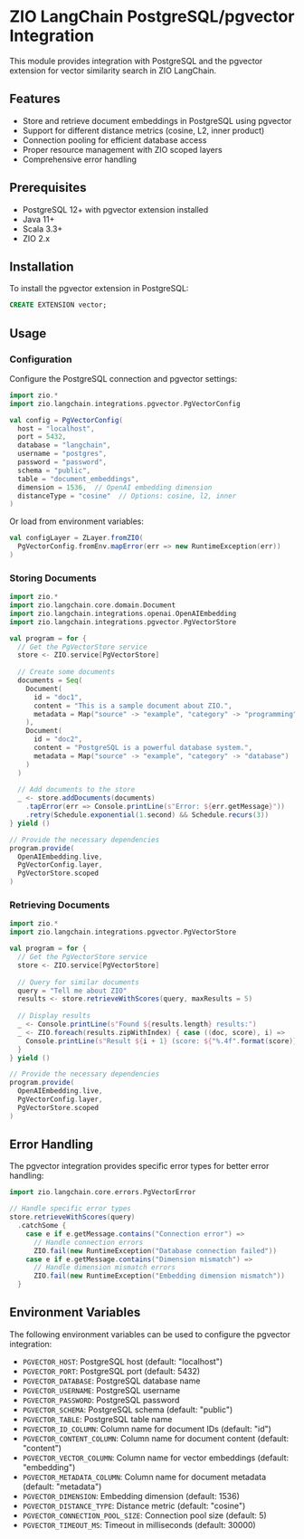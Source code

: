 # ZIO LangChain PostgreSQL/pgvector Integration

This module provides integration with PostgreSQL and the pgvector extension for vector similarity search in ZIO LangChain.

## Features

- Store and retrieve document embeddings in PostgreSQL using pgvector
- Support for different distance metrics (cosine, L2, inner product)
- Connection pooling for efficient database access
- Proper resource management with ZIO scoped layers
- Comprehensive error handling

## Prerequisites

- PostgreSQL 12+ with pgvector extension installed
- Java 11+
- Scala 3.3+
- ZIO 2.x

## Installation

To install the pgvector extension in PostgreSQL:

```sql
CREATE EXTENSION vector;
```

## Usage

### Configuration

Configure the PostgreSQL connection and pgvector settings:

```scala
import zio.*
import zio.langchain.integrations.pgvector.PgVectorConfig

val config = PgVectorConfig(
  host = "localhost",
  port = 5432,
  database = "langchain",
  username = "postgres",
  password = "password",
  schema = "public",
  table = "document_embeddings",
  dimension = 1536,  // OpenAI embedding dimension
  distanceType = "cosine"  // Options: cosine, l2, inner
)
```

Or load from environment variables:

```scala
val configLayer = ZLayer.fromZIO(
  PgVectorConfig.fromEnv.mapError(err => new RuntimeException(err))
)
```

### Storing Documents

```scala
import zio.*
import zio.langchain.core.domain.Document
import zio.langchain.integrations.openai.OpenAIEmbedding
import zio.langchain.integrations.pgvector.PgVectorStore

val program = for {
  // Get the PgVectorStore service
  store <- ZIO.service[PgVectorStore]
  
  // Create some documents
  documents = Seq(
    Document(
      id = "doc1",
      content = "This is a sample document about ZIO.",
      metadata = Map("source" -> "example", "category" -> "programming")
    ),
    Document(
      id = "doc2",
      content = "PostgreSQL is a powerful database system.",
      metadata = Map("source" -> "example", "category" -> "database")
    )
  )
  
  // Add documents to the store
  _ <- store.addDocuments(documents)
    .tapError(err => Console.printLine(s"Error: ${err.getMessage}"))
    .retry(Schedule.exponential(1.second) && Schedule.recurs(3))
} yield ()

// Provide the necessary dependencies
program.provide(
  OpenAIEmbedding.live,
  PgVectorConfig.layer,
  PgVectorStore.scoped
)
```

### Retrieving Documents

```scala
import zio.*
import zio.langchain.integrations.pgvector.PgVectorStore

val program = for {
  // Get the PgVectorStore service
  store <- ZIO.service[PgVectorStore]
  
  // Query for similar documents
  query = "Tell me about ZIO"
  results <- store.retrieveWithScores(query, maxResults = 5)
  
  // Display results
  _ <- Console.printLine(s"Found ${results.length} results:")
  _ <- ZIO.foreach(results.zipWithIndex) { case ((doc, score), i) =>
    Console.printLine(s"Result ${i + 1} (score: ${"%.4f".format(score)}): ${doc.content}")
  }
} yield ()

// Provide the necessary dependencies
program.provide(
  OpenAIEmbedding.live,
  PgVectorConfig.layer,
  PgVectorStore.scoped
)
```

## Error Handling

The pgvector integration provides specific error types for better error handling:

```scala
import zio.langchain.core.errors.PgVectorError

// Handle specific error types
store.retrieveWithScores(query)
  .catchSome {
    case e if e.getMessage.contains("Connection error") =>
      // Handle connection errors
      ZIO.fail(new RuntimeException("Database connection failed"))
    case e if e.getMessage.contains("Dimension mismatch") =>
      // Handle dimension mismatch errors
      ZIO.fail(new RuntimeException("Embedding dimension mismatch"))
  }
```

## Environment Variables

The following environment variables can be used to configure the pgvector integration:

- `PGVECTOR_HOST`: PostgreSQL host (default: "localhost")
- `PGVECTOR_PORT`: PostgreSQL port (default: 5432)
- `PGVECTOR_DATABASE`: PostgreSQL database name
- `PGVECTOR_USERNAME`: PostgreSQL username
- `PGVECTOR_PASSWORD`: PostgreSQL password
- `PGVECTOR_SCHEMA`: PostgreSQL schema (default: "public")
- `PGVECTOR_TABLE`: PostgreSQL table name
- `PGVECTOR_ID_COLUMN`: Column name for document IDs (default: "id")
- `PGVECTOR_CONTENT_COLUMN`: Column name for document content (default: "content")
- `PGVECTOR_VECTOR_COLUMN`: Column name for vector embeddings (default: "embedding")
- `PGVECTOR_METADATA_COLUMN`: Column name for document metadata (default: "metadata")
- `PGVECTOR_DIMENSION`: Embedding dimension (default: 1536)
- `PGVECTOR_DISTANCE_TYPE`: Distance metric (default: "cosine")
- `PGVECTOR_CONNECTION_POOL_SIZE`: Connection pool size (default: 5)
- `PGVECTOR_TIMEOUT_MS`: Timeout in milliseconds (default: 30000)